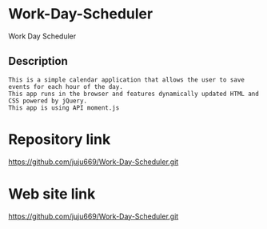 # Work-Day-Scheduler

 Work Day Scheduler

## Description

    This is a simple calendar application that allows the user to save events for each hour of the day.
    This app runs in the browser and features dynamically updated HTML and CSS powered by jQuery.
    This app is using API moment.js


# Repository link

https://github.com/juju669/Work-Day-Scheduler.git



# Web site link

https://github.com/juju669/Work-Day-Scheduler.git


